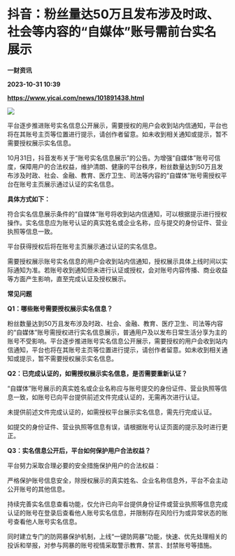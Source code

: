# 抖音：粉丝量达50万且发布涉及时政、社会等内容的“自媒体”账号需前台实名展示
**一财资讯**

**2023-10-31 10:39**

**https://www.yicai.com/news/101891438.html**

![](https://imgcdn.yicai.com/uppics/slides/2023/10/ad2b7c1c7e187ae831768adb366b9b60.jpg)

平台逐步推进账号实名信息公开展示，需要授权的用户会收到站内信通知，平台也将在其账号主页等位置进行提示，请创作者留意。如未收到相关通知或提示，暂不需要授权展示实名信息。

10月31日，抖音发布关于“账号实名信息展示”的公告。为增强“自媒体”账号可信度，保障用户的合法权益，维护清朗、健康的平台秩序，粉丝数量达到50万且发布涉及时政、社会、金融、教育、医疗卫生、司法等内容的“自媒体”账号需授权平台在账号主页展示通过认证的实名信息。

**具体方式如下：**

符合实名信息展示条件的“自媒体”账号将收到站内信通知，可以根据提示进行授权操作。实名信息应为账号认证的真实姓名或企业名称，应与提交的身份证件、营业执照等信息一致。

平台获得授权后将在账号主页展示通过认证的实名信息。

需要授权展示账号实名信息的用户会收到站内信通知，授权展示具体上线时间以实际通知为准。若账号收到通知但未进行认证或授权，会对账号内容传播、商业收益等方面产生影响，直至完成认证及授权展示。

**常见问题**

**Q1：哪些账号需要授权展示实名信息？**

粉丝数量达到50万且发布涉及时政、社会、金融、教育、医疗卫生、司法等内容的“自媒体”账号需授权进行实名信息展示，普通用户及以发布日常生活分享为主的账号不受影响。平台逐步推进账号实名信息公开展示，需要授权的用户会收到站内信通知，平台也将在其账号主页等位置进行提示，请创作者留意。如未收到相关通知或提示，暂不需要授权展示实名信息。

**Q2：已完成认证的，如需授权展示实名信息，是否需要重新认证？**

“自媒体”账号展示的真实姓名或企业名称应与账号提交的身份证件、营业执照等信息一致，如账号已向平台提供前述文件完成认证的，无需再次进行认证。

未提供前述文件完成认证的，如需授权平台展示实名信息，需先行完成认证。

如提交的身份证件、营业执照等信息有误，请根据账号认证页面的提示及时进行更正。

**Q3：实名信息公开后，平台如何保护用户合法权益？**

平台努力采取合理必要的安全措施保护用户的合法权益：

严格保护账号信息安全，除授权展示的真实姓名、企业名称信息外，平台不会主动公开账号的其他信息。

持续完善实名信息查看功能，仅允许已向平台提供身份证件或营业执照等信息完成认证的账号在登录后查看他人账号实名信息，并限制存在风险行为或异常状态的账号查看他人账号实名信息。

同时建立专门的防网暴保护机制，上线“一键防网暴”功能，快速、优先处理相关的投诉和举报，对参与网暴的账号视情采取警示教育、禁言、封禁账号等措施。